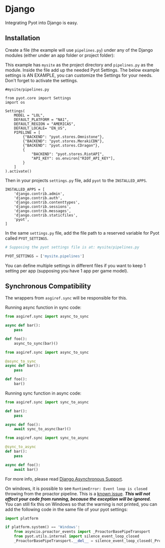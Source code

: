 # Django

Integrating Pyot into Django is easy.

## Installation

Create a file (the example will use `pipelines.py`) under any of the Django modules (either under an app folder or project folder):

This example has `mysite` as the project directory and `pipelines.py` as the module. Inside the file add up the needed Pyot Settings. The below example settings is AN EXAMPLE, you can customize the Settings for your needs. Don't forget to activate the settings.

```python{20}
#mysite/pipelines.py

from pyot.core import Settings
import os

Settings(
    MODEL = "LOL",
    DEFAULT_PLATFORM = "NA1",
    DEFAULT_REGION = "AMERICAS",
    DEFAULT_LOCALE= "EN_US",
    PIPELINE = [
        {"BACKEND": "pyot.stores.Omnistone"},
        {"BACKEND": "pyot.stores.MerakiCDN"},
        {"BACKEND": "pyot.stores.CDragon"},
        {
            "BACKEND": "pyot.stores.RiotAPI",
            "API_KEY": os.environ["RIOT_API_KEY"],
        }
    ]
).activate()
```
Then in your projects `settings.py` file, add `pyot` to the `INSTALLED_APPS`.
```python{8}
INSTALLED_APPS = [
    'django.contrib.admin',
    'django.contrib.auth',
    'django.contrib.contenttypes',
    'django.contrib.sessions',
    'django.contrib.messages',
    'django.contrib.staticfiles',
    'pyot',
]
```
In the same `settings.py` file, add the file path to a reserved variable for Pyot called `PYOT_SETTINGS`.
```python
# Supposing the pyot settings file is at: mysite/pipelines.py

PYOT_SETTINGS = ['mysite.pipelines']
```
You can define multiple settings in different files if you want to keep 1 setting per app (supposing you have 1 app per game model).

## Synchronous Compatibility

The wrappers from `asgiref.sync` will be responsible for this.

Running async function in sync code:

```python
from asgiref.sync import async_to_sync

async def bar():
    pass

def foo():
    async_to_sync(bar)()
```

```python
from asgiref.sync import async_to_sync

@async_to_sync
async def bar():
    pass

def foo():
    bar()
```

Running sync function in async code:

```python
from asgiref.sync import sync_to_async

def bar():
    pass

async def foo():
    await sync_to_async(bar)()
```

```python
from asgiref.sync import sync_to_async

@sync_to_async
def bar():
    pass

async def foo():
    await bar()
```

For more info, please read [Django Asynchronous Support](https://docs.djangoproject.com/en/3.1/topics/async/).

On windows, it is possible to see `RuntimeError: Event loop is closed` throwing from the proactor pipeline. This is a [known issue](https://github.com/aio-libs/aiohttp/issues/4324). ***This will not affect your code from running, because the exception will be ignored.*** You can still fix this on Windows so that the warning is not printed, you can add the following code in the same file of your pyot settings:

```python
import platform

if platform.system() == 'Windows':
    from asyncio.proactor_events import _ProactorBasePipeTransport
    from pyot.utils.internal import silence_event_loop_closed
    _ProactorBasePipeTransport.__del__ = silence_event_loop_closed(_ProactorBasePipeTransport.__del__)
```
